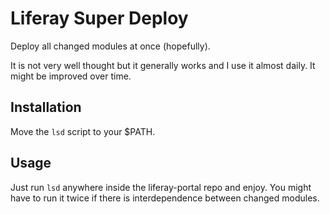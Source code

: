 # Liferay Super Deploy

Deploy all changed modules at once (hopefully).

It is not very well thought but it generally works and I use it almost daily. It might be improved over time.

## Installation

Move the `lsd` script to your $PATH.

## Usage

Just run `lsd` anywhere inside the liferay-portal repo and enjoy. You might have to run it twice if there is interdependence between changed modules.
